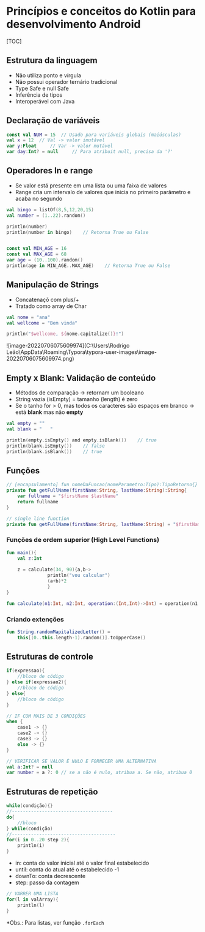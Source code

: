 # Princípios e conceitos do Kotlin para desenvolvimento Android



[TOC]



## Estrutura da linguagem

- Não utiliza ponto e vírgula
- Não possui operador ternário tradicional
- Type Safe e null Safe
- Inferência de tipos
- Interoperável com Java

## Declaração de variáveis

```kotlin
const val NUM = 15	// Usado para variáveis globais (maiúsculas)
val x = 12	// Val -> valor imutável
var y:Float		// Var -> valor mutável
var day:Int? = null		// Para atribuit null, precisa da '?'
```

## Operadores In e range

- Se valor está presente em uma lista ou uma faixa de valores
- Range cria um intervalo de valores que inicia no primeiro parâmetro e acaba no segundo

```kotlin
val bingo = listOf(8,5,12,20,15)
val number = (1..22).random()

println(number)
println(number in bingo)	// Retorna True ou False


const val MIN_AGE = 16
const val MAX_AGE = 68
var age = (10..100).random()
println(age in MIN_AGE..MAX_AGE)	// Retorna True ou False
```

## Manipulação de Strings

- Concatenaçõ com plus/+
- Tratado como array de Char

```kotlin
val nome = "ana"
val wellcome = "Bem vinda"

println("$wellcome, ${nome.capitalize()}!")
```

![image-20220706075609974](C:\Users\Rodrigo Leão\AppData\Roaming\Typora\typora-user-images\image-20220706075609974.png)

## Empty x Blank: Validação de conteúdo

- Métodos de comparação → retornam um booleano
- String vazia (isEmpty) = tamanho (length) é zero
- Se o tanho for > 0, mas todos os caracteres são espaços em branco → está **blank** mas não **empty**

```kotlin
val empty = ""
val blank = "   "

println(empty.isEmpty() and empty.isBlank())	// true
println(blank.isEmpty())	// false
println(blank.isBlank())	// true
```

## Funções

```kotlin
// [encapsulamento] fun nomeDaFuncao(nomeParametro:Tipo):TipoRetorno{}
private fun getFullName(firstName:String, lastName:String):String{
    var fullname = "$firstName $lastName"
    return fullname
}

// single line function
private fun getFullName(firstName:String, lastName:String) = "$firstName $lastName"
```

### Funções de ordem superior (High Level Functions)

```kotlin
fun main(){
    val z:Int
    
    z = calculate(34, 90){a,b->
               println("vou calcular")
               (a+b)*2
               }
}

fun calculate(n1:Int, n2:Int, operation:(Int,Int)->Int) = operation(n1,n2)
```

### Criando extenções

```kotlin
fun String.randomMapitalizedLetter() = 
	this[(0..this.length-1).random()].toUpperCase()
```

## Estruturas de controle

```kotlin
if(expressao){
    //bloco de código
} else if(expressao2){
    //bloco de código
} else{
    //bloco de código
}
```

```kotlin
// IF COM MAIS DE 3 CONDIÇÕES
when {
    case1 -> {}
    case2 -> {}
    case3 -> {}
    else -> {}
}
```

```kotlin
// VERIFICAR SE VALOR É NULO E FORNECER UMA ALTERNATIVA
val a:Int? = null
var number = a ?: 0	// se a não é nulo, atribua a. Se não, atribua 0
```

## Estruturas de repetição

```kotlin
while(condição){}
//-------------------------------------
do{
    //bloco
} while(condição)
//--------------------------------------
for(i in 0..20 step 2){
    println(i)
}
```

- in: conta do valor inicial até o valor final estabelecido
- until: conta do atual até o estabelecido -1
- downTo: conta decrescente
- step: passo da contagem

```kotlin
// VARRER UMA LISTA
for(l in valArray){
    println(l)
}
```

*Obs.: Para listas, ver função `.forEach`
